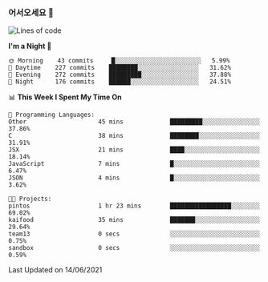 ### 어서오세요 👋

<!--START_SECTION:waka-->
![Lines of code](https://img.shields.io/badge/From%20Hello%20World%20I%27ve%20Written-375507%20lines%20of%20code-blue)

**I'm a Night 🦉** 

```text
🌞 Morning    43 commits     █░░░░░░░░░░░░░░░░░░░░░░░░   5.99% 
🌆 Daytime    227 commits    ████████░░░░░░░░░░░░░░░░░   31.62% 
🌃 Evening    272 commits    █████████░░░░░░░░░░░░░░░░   37.88% 
🌙 Night      176 commits    ██████░░░░░░░░░░░░░░░░░░░   24.51%

```


📊 **This Week I Spent My Time On** 

```text
💬 Programming Languages: 
Other                    45 mins             █████████░░░░░░░░░░░░░░░░   37.86% 
C                        38 mins             ████████░░░░░░░░░░░░░░░░░   31.91% 
JSX                      21 mins             ████░░░░░░░░░░░░░░░░░░░░░   18.14% 
JavaScript               7 mins              █░░░░░░░░░░░░░░░░░░░░░░░░   6.47% 
JSON                     4 mins              █░░░░░░░░░░░░░░░░░░░░░░░░   3.62%

🐱‍💻 Projects: 
pintos                   1 hr 23 mins        █████████████████░░░░░░░░   69.02% 
kaifood                  35 mins             ███████░░░░░░░░░░░░░░░░░░   29.64% 
team13                   0 secs              ░░░░░░░░░░░░░░░░░░░░░░░░░   0.75% 
sandbox                  0 secs              ░░░░░░░░░░░░░░░░░░░░░░░░░   0.59%

```


 Last Updated on 14/06/2021
<!--END_SECTION:waka-->
